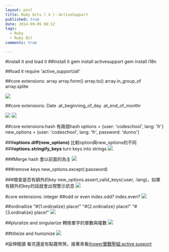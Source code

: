```yaml
---
layout: post
title: Ruby bits ( 4 )：ActiveSupport
published: true
date: 2014-09-05 08:12
tags:
  - Ruby
  - Ruby Bit
comments: true

---
```


#install it and load it
##install it
gem install activesupport
gem install i18n

##load it
require 'active_support/all'

##core extensions: array
array.form()
array.to()
array.in_group_of
array.splite

![](https://lh5.googleusercontent.com/OB4R69JvbILh1yuu6vN19DE4F4N0D2x2ctwontchPpg=w1755-h930-no)

##core extensions: Date
.at_beginning_of_day
.at_end_of_monthr

![](https://lh4.googleusercontent.com/-gTpPXf3apRg/VAl8eIYhssI/AAAAAAAAC6I/gCGNlSzXD8E/w1755-h930-no/Screen%2BShot%2B2014-09-05%2Bat%2B17.03.04.png)
![](https://lh6.googleusercontent.com/-hrKJGiJ99Sk/VAl8eMcWUCI/AAAAAAAAC6E/cE1O4VGHvZ4/w1753-h913-no/Screen%2BShot%2B2014-09-05%2Bat%2B17.03.22.png)

##core extensions:hash
有兩個hash
options = {user: 'codeschool', lang: 'fr'}
new_options = {user: 'codeschool', lang: 'fr', password: 'dunno'}

###**options.diff(new_options)**
比較option與new_options的不同
###**options.stringify_keys**
turn keys into strings
![]( https://lh6.googleusercontent.com/e2_pcizuLi1OlUovuZiSojCpYSu6RN7By3sOxdyXlP8=w1755-h925-no)

###Merge hash
會以前面的為主
![](https://lh4.googleusercontent.com/bbHJCbvWR4bZkbWafn50FU-zEs_2mN961DVc7LCyRnE=w1518-h828-no)

###remove keys
new_options.except(:password)

###檢查是否有額外的key
new_options.assert_valid_keys(:user, :lang)，如果有額外的key的話就會出現警示訊息
![](https://lh3.googleusercontent.com/-BuXD1yd6ELg/VAlzlXcFaOI/AAAAAAAAC4U/HwFcTSDaNLA/w1472-h424-no/Screen%2BShot%2B2014-09-05%2Bat%2B16.25.34.png)

#core extensions: integer
##odd or even
index.odd?
index.even?
![](https://lh3.googleusercontent.com/-wqEF5xlbw6I/VAl4Aad_csI/AAAAAAAAC5A/SIbmaS-L2Nw/w1753-h853-no/Screen%2BShot%2B2014-09-05%2Bat%2B16.44.04.png)

##ordinallize
"#{1.ordinalize} place!"
"#{2.ordinalize} place!"
"#{3.ordinalize} place!"
![](https://lh6.googleusercontent.com/-UOYnfA1u4gs/VAl4AeYO7NI/AAAAAAAAC44/pLotT1TEP7A/w1755-h1050-no/Screen%2BShot%2B2014-09-05%2Bat%2B16.44.12.png)

##pluralize and singularize
轉換單字的單數與複數
![](https://lh5.googleusercontent.com/-eIRkulMno2c/VAl4AhVM0vI/AAAAAAAAC5E/xTXoDHRDGfk/w1755-h745-no/Screen%2BShot%2B2014-09-05%2Bat%2B16.44.24.png)

##titleize and humznize
![](https://lh4.googleusercontent.com/-qlpsYKkMB4U/VAl4BvlyLRI/AAAAAAAAC5I/uMGS4bSgBrk/w1753-h658-no/Screen%2BShot%2B2014-09-05%2Bat%2B16.44.29.png)

#延伸閱讀
看完還是有點霧煞煞，接著來看[ihower實戰聖經:active support](http://ihower.tw/rails3/activesupport.html)
